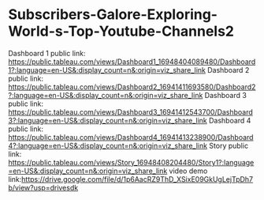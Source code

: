 # Subscribers-Galore-Exploring-World-s-Top-Youtube-Channels2

Dashboard 1 public link: https://public.tableau.com/views/Dashboard1_16948404089480/Dashboard1?:language=en-US&:display_count=n&:origin=viz_share_link
Dashboard 2 public link: https://public.tableau.com/views/Dashboard2_16941411693580/Dashboard2?:language=en-US&:display_count=n&:origin=viz_share_link
Dashboard 3 public link: https://public.tableau.com/views/Dashboard3_16941412543700/Dashboard3?:language=en-US&:display_count=n&:origin=viz_share_link
Dashboard 4 public link: https://public.tableau.com/views/Dashboard4_16941413238900/Dashboard4?:language=en-US&:display_count=n&:origin=viz_share_link
      Story public link: https://public.tableau.com/views/Story_16948408204480/Story1?:language=en-US&:display_count=n&:origin=viz_share_link
        video demo link:https://drive.google.com/file/d/1p6AacRZ9ThD_XSixE09GkUgLejTpDh7b/view?usp=drivesdk
